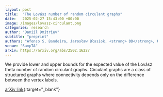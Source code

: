 ```yaml
---
layout: post
title:  "The Lovász number of random circulant graphs"
date:   2025-02-27 15:43:00 +00:00
image: /images/lovasz-circulant.png
categories: research
author: "Daniil Dmitriev"
subtitle: "preprint"
authors: "Afonso S. Bandeira, Jarosław Błasiok, <strong> DD</strong>, Ulysse Faure, Anastasia Kireeva, Dmitriy Kunisky (αβ order)"
venue: "SampTA"
arxiv: https://arxiv.org/abs/2502.16227
---
```


We provide lower and upper bounds for the expected value of the Lovász theta number of random circulant graphs. Circulant graphs are a class of structured graphs where connectivity depends only on the difference between the vertex labels.

<!-- [ACM Citation](http://dl.acm.org/citation.cfm?id=2448232){:target="_blank"} -->

[arXiv link](https://arxiv.org/abs/2502.16227){:target="_blank"}
